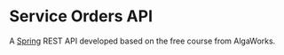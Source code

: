 # Service Orders API

A [Spring](https://spring.io/) REST API developed based on the free course from AlgaWorks.